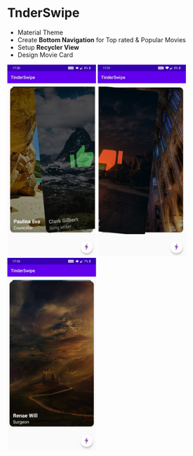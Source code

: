 # TnderSwipe
- Material Theme
- Create **Bottom Navigation** for Top rated & Popular Movies 
- Setup **Recycler View**
- Design Movie Card

<img src="assets/tinderswipe_1.jpeg" width="40%"/>
<img src="assets/tinderswipe_2.jpeg" width="40%"/>
<img src="assets/tinderswipe_3.jpeg" width="40%"/>


